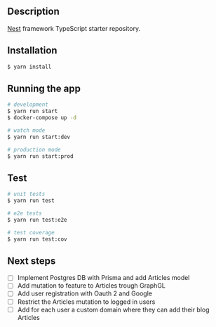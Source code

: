 ## Description

[Nest](https://github.com/nestjs/nest) framework TypeScript starter repository.

## Installation

```bash
$ yarn install
```

## Running the app

```bash
# development
$ yarn run start
$ docker-compose up -d

# watch mode
$ yarn run start:dev

# production mode
$ yarn run start:prod
```

## Test

```bash
# unit tests
$ yarn run test

# e2e tests
$ yarn run test:e2e

# test coverage
$ yarn run test:cov
```

## Next steps

- [ ] Implement Postgres DB with Prisma and add Articles model
- [ ] Add mutation to feature to Articles trough GraphGL
- [ ] Add user registration with Oauth 2 and Google
- [ ] Restrict the Articles mutation to logged in users
- [ ] Add for each user a custom domain where they can add their blog Articles
